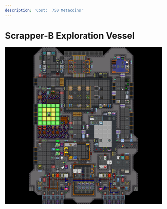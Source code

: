 ```yaml
---
description: 'Cost:  750 Metacoins'
---
```


# Scrapper-B Exploration Vessel

![](<../.gitbook/assets/image (26).png>)
